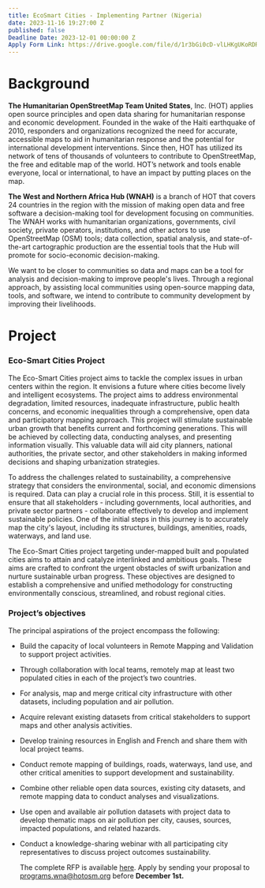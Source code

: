 ```yaml
---
title: EcoSmart Cities - Implementing Partner (Nigeria)
date: 2023-11-16 19:27:00 Z
published: false
Deadline Date: 2023-12-01 00:00:00 Z
Apply Form Link: https://drive.google.com/file/d/1r3bGi0cD-vlLHKgUKoRDRFlrI-36jiao/view?usp=drive_link
---
```


# Background

**The Humanitarian OpenStreetMap Team United States**, Inc. (HOT) applies open source principles and open data sharing for humanitarian response and economic development. Founded in the wake of the Haiti earthquake of 2010, responders and organizations recognized the need for accurate, accessible maps to aid in humanitarian response and the potential for international development interventions. Since then, HOT has utilized its network of tens of thousands of volunteers to contribute to OpenStreetMap, the free and editable map of the world. HOT’s network and tools enable everyone, local or international, to have an impact by putting places on the map.

**The West and Northern Africa Hub (WNAH)** is a branch of HOT that covers 24 countries in the region with the mission of making open data and free software a decision-making tool for development focusing on communities. The WNAH works with humanitarian organizations, governments, civil society, private operators, institutions, and other actors to use OpenStreetMap (OSM) tools; data collection, spatial analysis, and state-of-the-art cartographic production are the essential tools that the Hub will promote for socio-economic decision-making.

We want to be closer to communities so data and maps can be a tool for analysis and decision-making to improve people's lives. Through a regional approach, by assisting local communities using open-source mapping data, tools, and software, we intend to contribute to community development by improving their livelihoods.

# Project

### Eco-Smart Cities Project


The Eco-Smart Cities project aims to tackle the complex issues in urban centers within the region. It envisions a future where cities become lively and intelligent ecosystems. The project aims to address environmental degradation, limited resources, inadequate infrastructure, public health concerns, and economic inequalities through a comprehensive, open data and participatory mapping approach. This project will stimulate sustainable urban growth that benefits current and forthcoming generations. This will be achieved by collecting data, conducting analyses, and presenting information visually. This valuable data will aid city planners, national authorities, the private sector, and other stakeholders in making informed decisions and shaping urbanization strategies.

To address the challenges related to sustainability, a comprehensive strategy that considers the environmental, social, and economic dimensions is required. Data can play a crucial role in this process. Still, it is essential to ensure that all stakeholders - including governments, local authorities, and private sector partners - collaborate effectively to develop and implement sustainable policies. One of the initial steps in this journey is to accurately map the city's layout, including its structures, buildings, amenities, roads, waterways, and land use.

The Eco-Smart Cities project targeting under-mapped built and populated cities aims to attain and catalyze interlinked and ambitious goals. These aims are crafted to confront the urgent obstacles of swift urbanization and nurture sustainable urban progress. These objectives are designed to establish a comprehensive and unified methodology for constructing environmentally conscious, streamlined, and robust regional cities.

### Project’s objectives

The principal aspirations of the project encompass the following:

* Build the capacity of local volunteers in Remote Mapping and Validation to support project activities.

* Through collaboration with local teams, remotely map at least two populated cities in each of the project’s two countries.

* For analysis, map and merge critical city infrastructure with other datasets, including population and air pollution.

* Acquire relevant existing datasets from critical stakeholders to support maps and other analysis activities.

* Develop training resources in English and French and share them with local project teams.

* Conduct remote mapping of buildings, roads, waterways, land use, and other critical amenities to support development and sustainability.

* Combine other reliable open data sources, existing city datasets, and remote mapping data to conduct analyses and visualizations.

* Use open and available air pollution datasets with project data to develop thematic maps on air pollution per city, causes, sources, impacted populations, and related hazards.

* Conduct a knowledge-sharing webinar with all participating city representatives to discuss project outcomes sustainability.

  The complete RFP is available [here](https://drive.google.com/file/d/1r3bGi0cD-vlLHKgUKoRDRFlrI-36jiao/view?usp=drive_link). Apply by sending your proposal to [programs.wna@hotosm.org](mailto:programs.wna@hotosm.org) before **December 1st.**